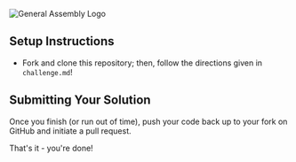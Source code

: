 ![General Assembly Logo](http://i.imgur.com/ke8USTq.png)

## Setup Instructions
- Fork and clone this repository; then, follow the directions given in `challenge.md`!

## Submitting Your Solution

Once you finish (or run out of time), push your code back up to your fork on GitHub and initiate a pull request.

That's it - you're done!
